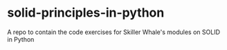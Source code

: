 # solid-principles-in-python
A repo to contain the code exercises for Skiller Whale's modules on SOLID in Python
